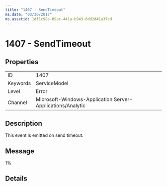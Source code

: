 ```yaml
---
title: "1407 - SendTimeout"
ms.date: "03/30/2017"
ms.assetid: 1df1c98e-89ac-441a-b943-6dd2d41a37ed
---
```

# 1407 - SendTimeout
## Properties  
  
|||  
|-|-|  
|ID|1407|  
|Keywords|ServiceModel|  
|Level|Error|  
|Channel|Microsoft-Windows-Application Server-Applications/Analytic|  
  
## Description  
 This event is emitted on send timeout.  
  
## Message  
 1%  
  
## Details
